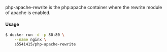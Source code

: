 php-apache-rewrite is the php:apache container where the rewrite module of apache is enabled.

#### Usage

```bash
$ docker run -d -p 80:80 \
    --name nginx \
    s5541415/php-apache-rewrite
```
